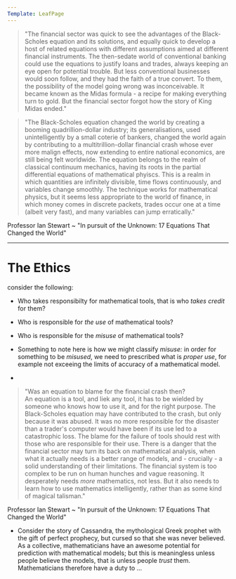 ```yaml
---
Template: LeafPage
---
```


> "The financial sector was quick to see the advantages of the Black-Scholes equation and its solutions, and equally quick to develop a host of related equations with different assumptions aimed at different financial instruments. The then-sedate world of conventional banking could use the equations to justify loans and trades, always keeping an eye open for potential trouble. But less conventional businesses would soon follow, and they had the faith of a true convert. To them, the possibility of the model going wrong was inconceivable. It became known as the Midas formula - a recipe for making everything turn to gold. But the financial sector forgot how the story of King Midas ended."  

> "The Black-Scholes equation changed the world by creating a booming quadrillion-dollar industry; its generalisations, used unintelligently by a small coterie of bankers, changed the world again by contributing to a multitrillion-dollar financial crash whose ever more malign effects, now extending to entire national economics, are still being felt worldwide. The equation belongs to the realm of classical continuum mechanics, having its roots in the partial differential equations of mathematical phyiscs. This is a realm in which quantities are infinitely divisible, time flows continuously, and variables change smoothly. The technique works for mathematical physics, but it seems less appropriate to the world of finance, in which money comes in discrete packets, trades occur one at a time (albeit very fast), and many variables can jump erratically."  

Professor Ian Stewart ~ "In pursuit of the Unknown: 17 Equations That Changed the World"

---

# The Ethics

consider the following:

- Who takes responsibilty for mathematical tools, that is who *takes credit* for them?  
- Who is responsible for *the use* of mathematical tools?  
- Who is responsible for the *misuse* of mathematical tools?  
 - Something to note here is how we might classify *misuse:* in order for something to be *misused*, we need to prescribed what is *proper use*, for example not exceeing the limits of accuracy of a mathematical model.

 -

> "Was an equation to blame for the financial crash then?  
> An equation is a tool, and liek any tool, it has to be wielded by someone who knows how to use it, and for the right purpose. The Black-Scholes equation may have contributed to the crash, but only because it was abused. It was no more responsible for the disaster than a trader's computer would have been if its use led to a catastrophic loss. The blame for the failure of tools should rest with those who are responsible for their use. There is a danger that the financial sector may turn its back on mathematical analysis, when what it actually needs is a better range of models, and - crucially - a solid understanding of their limitations. The financial system is too complex to be run on human hunches and vague reasoning. It desperately needs *more* mathematics, not less. But it also needs to learn how to use mathematics intelligently, rather than as some kind of magical talisman."  

Professor Ian Stewart ~ "In pursuit of the Unknown: 17 Equations That Changed the World"


- Consider the story of Cassandra, the mythological Greek prophet with the gift of perfect prophecy, but cursed so that she was never believed.  
As a collective, mathematicians have an awesome potential for prediction with mathematical models; but this is meaningless unless people believe the models, that is unless people *trust* them. Mathematicians therefore have a duty to ... 
